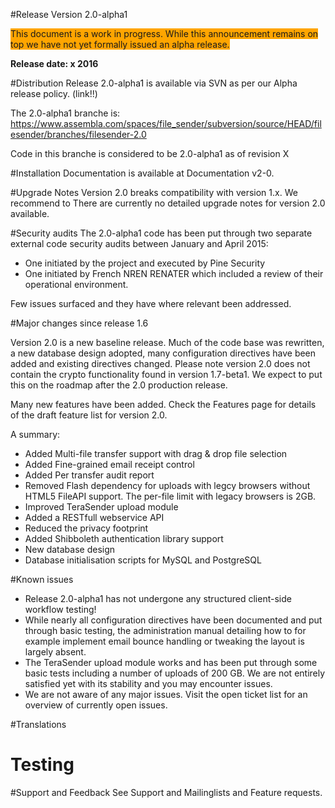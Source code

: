 #Release Version 2.0-alpha1

<span style="background-color:orange">This document is a work in progress.  While this announcement
remains on top we have not yet formally issued an alpha release.</style>

__Release date:  x 2016__ 

#Distribution
Release 2.0-alpha1 is available via SVN as per our Alpha release policy. (link!!)

The 2.0-alpha1 branche is:
https://www.assembla.com/spaces/file_sender/subversion/source/HEAD/filesender/branches/filesender-2.0

Code in this branche is considered to be 2.0-alpha1 as of revision X


#Installation
Documentation is available at Documentation v2-0. 


#Upgrade Notes
Version 2.0 breaks compatibility with version 1.x.  We recommend to There are currently no detailed upgrade
notes for version 2.0 available.

#Security audits
The 2.0-alpha1 code has been put through two separate external code security audits 
between January and April 2015:
* One initiated by the project and executed by Pine Security
* One initiated by French NREN RENATER which included a review of their operational environment.

Few issues surfaced and they have where relevant been addressed.  

#Major changes since release 1.6

Version 2.0 is a new baseline release.  Much of the code base was rewritten, 
a new database design adopted, many configuration directives have been added and existing
directives changed. Please note version 2.0 does not contain the crypto functionality
found in version 1.7-beta1.  We expect to put this on the roadmap after the 2.0 production
release.

Many new features have been added. Check the Features page for details of the draft
feature list for version 2.0. 

A summary:

* Added Multi-file transfer support with drag & drop file selection
* Added Fine-grained email receipt control 
* Added Per transfer audit report
* Removed Flash dependency for uploads with legcy browsers without HTML5 FileAPI support.
 The per-file limit with legacy browsers is 2GB.
* Improved TeraSender upload module
* Added a RESTfull webservice API
* Reduced the privacy footprint
* Added Shibboleth authentication library support
* New database design
* Database initialisation scripts for MySQL and PostgreSQL

#Known issues
* Release 2.0-alpha1 has not undergone any structured client-side workflow
testing!
* While nearly all configuration directives have been documented and put through basic
testing, the administration
manual detailing how to for example implement email bounce handling or tweaking the layout
is largely absent.
* The TeraSender upload module works and has been put through some basic tests including
a number of uploads of 200 GB.  We are not entirely satisfied yet with its stability and
you may encounter issues.
* We are not aware of any major issues.  Visit the open ticket list for an overview
of currently open issues.

#Translations

# Testing


#Support and Feedback
See Support and Mailinglists and Feature requests.
